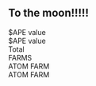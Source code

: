 ## To the moon!!!!!

<div id="apevalue">$APE value</div>
<div id="apeholding">$APE value</div>
<div id="apeoverall">Total</div>
<div></div>
<div></div>
<div>FARMS</div>
<div></div>
<div id="atom">ATOM FARM</div>
<div id="atomoverall">ATOM FARM</div>

<script>
    const APEAMOUNT = 287.83188;
    const APEINITIALAMOUNT = 3255.0;
    const ROWANATOMINITIALAMOUNT = 3240;
    const COSMOS = "cosmos";
    const ETHEREUM = "ethereum";
    const SIFCHAIN = "sifchain";
    const UOSDCOIN = "usd-coin";
    const APECOIN = "apecoin";
    let coins = [COSMOS,ETHEREUM,SIFCHAIN,UOSDCOIN,APECOIN];
    let mymap;


    var queryString = coins.join(',')


    function getCoinsData() {

        //fetch all coins prices
        fetch('https://api.coingecko.com/api/v3/coins/markets?vs_currency=usd&ids='+queryString)
        .then((response) => response.json())
        .then((data) => {
            mymap = new Map(data.map(object => [object["id"],object["current_price"]]));
            printApe();
        })

        //fetch farm coins tokens
        fetch('https://cors-anywhere.herokuapp.com/https://data.sifchain.finance/beta/pool/atom/liquidityProvider/sif1tn83mw9lryfm38aah8m94kkle8uwzwvfj7n4n5')
        .then(response=>response.json())
        .then((data) => {
            console.log("the data");
            console.log(data);
            let atom = data["externalAsset"]["balance"]/1000000;
            let rowan = data["nativeAsset"]["balance"]/1000000000000000000;
            console.log(atom,rowan);
            printAtom(atom,rowan);
        })
    }

    function printAtom(atom,rowan) {
        let amount = atom*mymap.get(COSMOS) + rowan*mymap.get(SIFCHAIN)
        document.getElementById("atom").innerHTML =  "Atom/Rowan: $" +  amount;
        document.getElementById("atomoverall").innerHTML =  "Profit/Loss: $" +  (amount - ROWANATOMINITIALAMOUNT);
    }

    function printApe() {
        console.log(mymap);
        let currentPrice = mymap.get(APECOIN);
        console.log(currentPrice);
        document.getElementById("apevalue").innerHTML =  "APE Current Price - $" + currentPrice;
        document.getElementById("apeholding").innerHTML =  "Amount in APE $" + currentPrice*APEAMOUNT;
        document.getElementById("apeoverall").innerHTML =  "Profit/Loss: $" +  (currentPrice*APEAMOUNT - APEINITIALAMOUNT);
    }

    getCoinsData();

</script>
